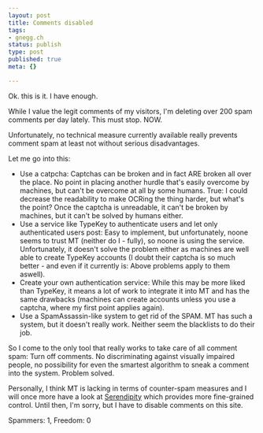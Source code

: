 ```yaml
---
layout: post
title: Comments disabled
tags:
- gnegg.ch
status: publish
type: post
published: true
meta: {}

---
```

<p>Ok. this is it. I have enough.</p>
<p>While I value the legit comments of my visitors, I'm deleting over 200 spam comments per day lately. This must stop. NOW.</p>
<p>Unfortunately, no technical measure currently available really prevents comment spam at least not without serious disadvantages.</p>
<p>Let me go into this:</p>
<ul>
 <li>Use a catpcha: Captchas can be broken and in fact ARE broken all over the place. No point in placing another hurdle that's easily overcome by machines, but can't be overcome at all by some humans. True: I could decrease the readability to make OCRing the thing harder, but what's the point? Once the captcha is unreadable, it can't be broken by machines, but it can't be solved by humans either.</li>
 <li>Use a service like TypeKey to authenticate users and let only authenticated users post: Easy to implement, but unfortunately, noone seems to trust MT (neither do I - fully), so noone is using the service. Unfortunately, it doesn't solve the problem either as machines are well able to create TypeKey accounts (I doubt their captcha is so much better - and even if it currently is: Above problems apply to them aswell).</li>
 <li>Create your own authentication service: While this may be more liked than TypeKey, it means a lot of work to integrate it into MT and has the same drawbacks (machines can create accounts unless you use a captcha, where my first point applies again).</li>
 <li>Use a SpamAssassin-like system to get rid of the SPAM. MT has such a system, but it doesn't really work. Neither seem the blacklists to do their job.</li>
</ul>
<p>So I come to the only tool that really works to take care of all comment spam: Turn off comments. No discriminating against visually impaired people, no possibility for even the smartest algorithm to sneak a comment into the system. Problem solved.</p>
<p>Personally, I think MT is lacking in terms of counter-spam measures and I will once more have a look at <a href="http://www.s9y.org">Serendipity</a> which provides more fine-grained control. Until then, I'm sorry, but I have to disable comments on this site.</p>
<p>Spammers: 1, Freedom: 0</p>
